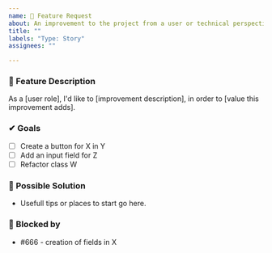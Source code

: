 ```yaml
---
name: 🚀 Feature Request
about: An improvement to the project from a user or technical perspective.
title: ""
labels: "Type: Story"
assignees: ""

---
```


### 🚀 Feature Description
As a [user role], I'd like to [improvement description], in order to [value this improvement adds].

### ✔ Goals
- [ ] Create a button for X in Y
- [ ] Add an input field for Z
- [ ] Refactor class W

### 🧰 Possible Solution
- Usefull tips or places to start go here.

### 🚧 Blocked by
- #666 - creation of fields in X
